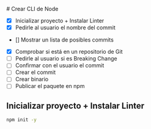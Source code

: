 # Crear CLI de Node

- [x] Inicializar proyecto + Instalar Linter
- [x] Pedirle al usuario el nombre del commit
- [] Mostrar un lista de posibles commits
- [x] Comprobar si está en un repositorio de Git
- [ ] Pedirle al usuario si es Breaking Change
- [ ] Confirmar con el usuario el commit
- [ ] Crear el commit
- [ ] Crear binario
- [ ] Publicar el paquete en npm

## Inicializar proyecto + Instalar Linter

```bash
npm init -y
```